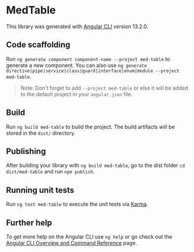 # MedTable

This library was generated with [Angular CLI](https://github.com/angular/angular-cli) version 13.2.0.

## Code scaffolding

Run `ng generate component component-name --project med-table` to generate a new component. You can also use `ng generate directive|pipe|service|class|guard|interface|enum|module --project med-table`.
> Note: Don't forget to add `--project med-table` or else it will be added to the default project in your `angular.json` file. 

## Build

Run `ng build med-table` to build the project. The build artifacts will be stored in the `dist/` directory.

## Publishing

After building your library with `ng build med-table`, go to the dist folder `cd dist/med-table` and run `npm publish`.

## Running unit tests

Run `ng test med-table` to execute the unit tests via [Karma](https://karma-runner.github.io).

## Further help

To get more help on the Angular CLI use `ng help` or go check out the [Angular CLI Overview and Command Reference](https://angular.io/cli) page.
